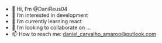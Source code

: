 - 👋 Hi, I’m @DaniReus04
- 👀 I’m interested in development
- 🌱 I’m currently learning react
- 💞️ I’m looking to collaborate on ...
- 📫 How to reach me: daniel_carvalho_amaroo@outlook.com

<!---
DaniReus04/DaniReus04 is a ✨ special ✨ repository because its `README.md` (this file) appears on your GitHub profile.
You can click the Preview link to take a look at your changes.
--->
